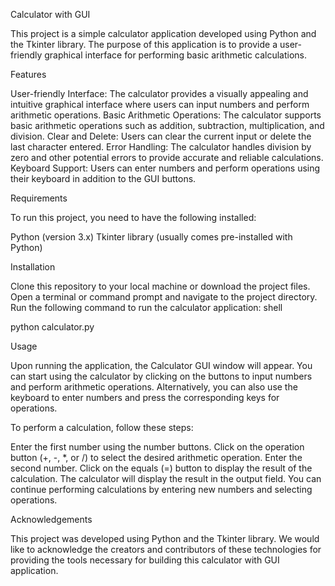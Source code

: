 Calculator with GUI

This project is a simple calculator application developed using Python and the Tkinter library. The purpose of this application is to provide a user-friendly graphical interface for performing basic arithmetic calculations.

Features

User-friendly Interface: The calculator provides a visually appealing and intuitive graphical interface where users can input numbers and perform arithmetic operations.
Basic Arithmetic Operations: The calculator supports basic arithmetic operations such as addition, subtraction, multiplication, and division.
Clear and Delete: Users can clear the current input or delete the last character entered.
Error Handling: The calculator handles division by zero and other potential errors to provide accurate and reliable calculations.
Keyboard Support: Users can enter numbers and perform operations using their keyboard in addition to the GUI buttons.

Requirements

To run this project, you need to have the following installed:

Python (version 3.x)
Tkinter library (usually comes pre-installed with Python)

Installation

Clone this repository to your local machine or download the project files.
Open a terminal or command prompt and navigate to the project directory.
Run the following command to run the calculator application:
shell

python calculator.py

Usage

Upon running the application, the Calculator GUI window will appear. You can start using the calculator by clicking on the buttons to input numbers and perform arithmetic operations. Alternatively, you can also use the keyboard to enter numbers and press the corresponding keys for operations.

To perform a calculation, follow these steps:

Enter the first number using the number buttons.
Click on the operation button (+, -, *, or /) to select the desired arithmetic operation.
Enter the second number.
Click on the equals (=) button to display the result of the calculation.
The calculator will display the result in the output field. You can continue performing calculations by entering new numbers and selecting operations.



Acknowledgements

This project was developed using Python and the Tkinter library. We would like to acknowledge the creators and contributors of these technologies for providing the tools necessary for building this calculator with GUI application.
